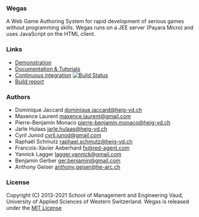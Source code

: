 ### Wegas
A Web Game Authoring System for rapid development of serious games without programming skills. Wegas runs on a JEE server (Payara Micro) and uses JavaScript on the HTML client.

### Links
* [Demonstration](http://wegas.albasim.ch/)
* [Documentation & Tutorials](https://github.com/Heigvd/Wegas/wiki) 
* [Continuous integration](https://github.com/Heigvd/Wegas/wiki) [![Build Status](https://travis-ci.org/Heigvd/Wegas.png?branch=master)](https://travis-ci.org/Heigvd/Wegas)
* [Build report](http://heigvd.github.com/Wegas/)

### Authors
*   Dominique Jaccard dominique.jaccard@heig-vd.ch 
*   Maxence Laurent maxence.laurent@gmail.com
*   Pierre-Benjamin Monaco pierre-benjamin.monaco@heig-vd.ch
*   Jarle Hulaas jarle.hulaas@heig-vd.ch
*   Cyril Junod cyril.junod@gmail.com
*   Raphaël Schmutz raphael.schmutz@heig-vd.ch
*   Francois-Xavier Aeberhard fx@red-agent.com
*   Yannick Lagger lagger.yannick@gmail.com
*   Benjamin Gerber ger.benjamin@gmail.com
*   Anthony Geiser anthony.geiser@he-arc.ch

### License
Copyright (C) 2013-2021 School of Management and Engineering Vaud, University of Applied Sciences of Western Switzerland.
Wegas is released under the [MIT License](http://www.opensource.org/licenses/MIT)
